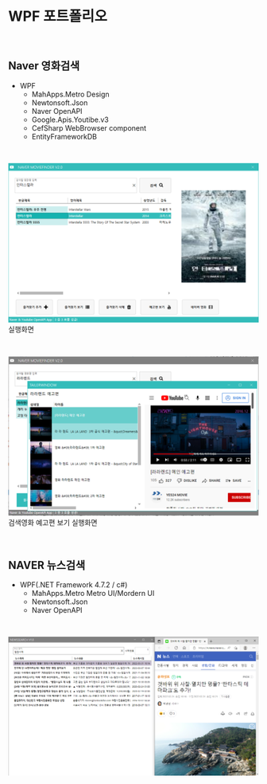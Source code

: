 # WPF 포트폴리오

<br/>

## Naver 영화검색
- WPF
  - MahApps.Metro Design
  - Newtonsoft.Json
  - Naver OpenAPI
  - Google.Apis.Youtibe.v3
  - CefSharp WebBrowser component
  - EntityFrameworkDB

<br/>

  ![NaverMovieFinder](https://github.com/Hrangett/Study-WPF/raw/main/capture/Interstella.png)
  실행화면

<br/>

  ![YoutubrPlay](https://github.com/Hrangett/Study-WPF/blob/main/capture/youtube_trailer.png)
  검색영화 예고편 보기 실행화면
  
<br/>

## NAVER 뉴스검색
- WPF(.NET Framework 4.7.2 / c#)
  - MahApps.Metro Metro UI/Mordern UI
  - Newtonsoft.Json
  - Naver OpenAPI

<br/>

![NaverNewsSearch](https://github.com/Hrangett/Study-WPF/blob/main/capture/naver_news_Search.PNG?raw=true)

  
